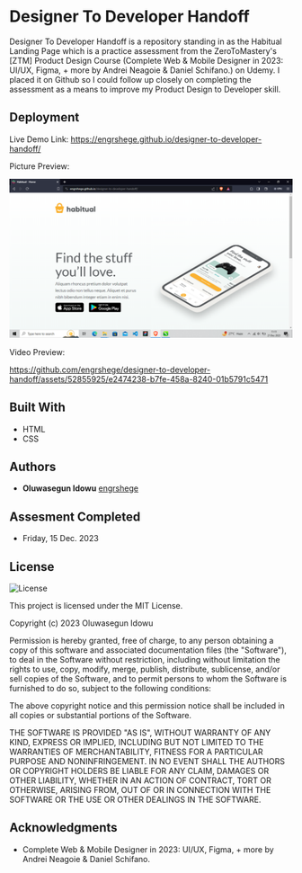 # Designer To Developer Handoff
Designer To Developer Handoff is a repository standing in as the Habitual Landing Page which is a practice assessment from the ZeroToMastery's [ZTM] Product Design Course (Complete Web & Mobile Designer in 2023: UI/UX, Figma, + more by Andrei Neagoie & Daniel Schifano.) on Udemy. I placed it on Github so I could follow up closely on completing the assessment as a means to improve my Product Design to Developer skill.


## Deployment

Live Demo Link: 
https://engrshege.github.io/designer-to-developer-handoff/

Picture Preview:

![designer_to_developer_handoff](./img/live_capture.png)

Video Preview:

https://github.com/engrshege/designer-to-developer-handoff/assets/52855925/e2474238-b7fe-458a-8240-01b5791c5471



## Built With

  * HTML
  * CSS


## Authors

  - **Oluwasegun Idowu**
    [engrshege](https://github.com/engrshege/)
    
    
## Assesment Completed

  * Friday, 15 Dec. 2023


## License

![License](https://img.shields.io/badge/license-MIT%20License-blue.svg)

This project is licensed under the MIT License.

Copyright (c) 2023 Oluwasegun Idowu

Permission is hereby granted, free of charge, to any person obtaining a copy
of this software and associated documentation files (the "Software"), to deal
in the Software without restriction, including without limitation the rights
to use, copy, modify, merge, publish, distribute, sublicense, and/or sell
copies of the Software, and to permit persons to whom the Software is
furnished to do so, subject to the following conditions:

The above copyright notice and this permission notice shall be included in all
copies or substantial portions of the Software.

THE SOFTWARE IS PROVIDED "AS IS", WITHOUT WARRANTY OF ANY KIND, EXPRESS OR
IMPLIED, INCLUDING BUT NOT LIMITED TO THE WARRANTIES OF MERCHANTABILITY,
FITNESS FOR A PARTICULAR PURPOSE AND NONINFRINGEMENT. IN NO EVENT SHALL THE
AUTHORS OR COPYRIGHT HOLDERS BE LIABLE FOR ANY CLAIM, DAMAGES OR OTHER
LIABILITY, WHETHER IN AN ACTION OF CONTRACT, TORT OR OTHERWISE, ARISING FROM,
OUT OF OR IN CONNECTION WITH THE SOFTWARE OR THE USE OR OTHER DEALINGS IN THE
SOFTWARE.

## Acknowledgments

  * Complete Web & Mobile Designer in 2023: UI/UX, Figma, + more by Andrei Neagoie & Daniel Schifano.
